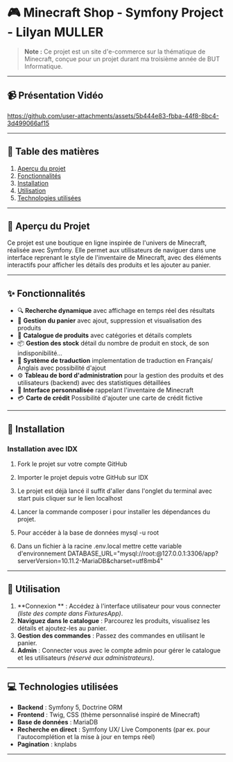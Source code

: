 # 🎮 Minecraft Shop - Symfony Project - Lilyan MULLER

> **Note :** Ce projet est un site d'e-commerce sur la thématique de Minecraft, conçue pour un projet durant ma troisième année de BUT Informatique.

---

## 📹 Présentation Vidéo


https://github.com/user-attachments/assets/5b444e83-fbba-44f8-8bc4-3d499066af15



---

## 📝 Table des matières
1. [Aperçu du projet](#-aperçu-du-projet)
2. [Fonctionnalités](#-fonctionnalités)
3. [Installation](#-installation)
5. [Utilisation](#-utilisation)
6. [Technologies utilisées](#-technologies-utilisées)

---

## 🌟 Aperçu du Projet

Ce projet est une boutique en ligne inspirée de l'univers de Minecraft, réalisée avec Symfony. Elle permet aux utilisateurs de naviguer dans une interface reprenant le style de l'inventaire de Minecraft, avec des éléments interactifs pour afficher les détails des produits et les ajouter au panier.

---

## ✨ Fonctionnalités

- 🔍 **Recherche dynamique** avec affichage en temps réel des résultats
- 🛒 **Gestion du panier** avec ajout, suppression et visualisation des produits
- 📖 **Catalogue de produits** avec catégories et détails complets
- 📦 **Gestion des stock** détail du nombre de produit en stock, de son indisponibilité...
- 📒 **Système de traduction** implementation de traduction en Français/ Anglais avec possibilité d'ajout
- ⚙️ **Tableau de bord d'administration** pour la gestion des produits et des utilisateurs (backend) avec des statistiques détaillées 
- 🎨 **Interface personnalisée** rappelant l'inventaire de Minecraft
- 💳 **Carte de crédit** Possibilité d'ajouter une carte de crédit fictive

---

## 🚀 Installation




### Installation avec IDX

1. Fork le projet sur votre compte GitHub


2. Importer le projet depuis votre GitHub sur IDX


3. Le projet est déjà lancé il suffit d'aller dans l'onglet du terminal avec start puis cliquer sur le lien localhost


4. Lancer la commande composer i pour installer les dépendances du projet.


5. Pour accéder à la base de données mysql -u root


6. Dans un fichier à la racine .env.local mettre cette variable d'environnement DATABASE_URL="mysql://root:@127.0.0.1:3306/app?serverVersion=10.11.2-MariaDB&charset=utf8mb4"

---

## 📖 Utilisation

1. **Connexion ** : Accédez à l'interface utilisateur pour vous connecter *(liste des compte dans FixturesApp)*.
2. **Naviguez dans le catalogue** : Parcourez les produits, visualisez les détails et ajoutez-les au panier.
3. **Gestion des commandes** : Passez des commandes en utilisant le panier.
4. **Admin** : Connecter vous avec le compte admin pour gérer le catalogue et les utilisateurs *(réservé aux administrateurs)*.

---

## 💻 Technologies utilisées

- **Backend** : Symfony 5, Doctrine ORM
- **Frontend** : Twig, CSS (thème personnalisé inspiré de Minecraft)
- **Base de données** : MariaDB
- **Recherche en direct** : Symfony UX/ Live Components (par ex. pour l'autocomplétion et la mise à jour en temps réel)
- **Pagination** : knplabs

---
